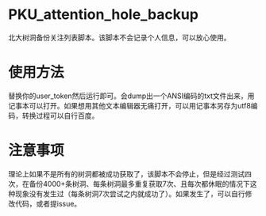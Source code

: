 # PKU_attention_hole_backup
北大树洞备份关注列表脚本。该脚本不会记录个人信息，可以放心使用。

# 使用方法
替换你的user_token然后运行即可。会dump出一个ANSI编码的txt文件出来，用记事本可以打开。如果想用其他文本编辑器无痛打开，可以用记事本另存为utf8编码，转换过程可以自行百度。

# 注意事项
理论上如果不是所有的树洞都被成功获取了，该脚本不会停止，但是经过测试四次，在备份4000+条树洞、每条树洞最多重复获取7次、且每次都休眠的情况下这种现象没有发生过（每条树洞7次尝试之内就成功了）。如果发生了，可以自行修改代码，或者提issue。
